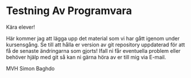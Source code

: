 # Testning Av Programvara
Kära elever!

Här kommer jag att lägga upp det material som vi har gått igenom under kursensgång. 
Se till att hålla er version av git repository uppdaterad för att få de senaste ändringarna som gjorts!
Ifall ni får eventuella problem eller behöver hjälp med git så kan ni gärna höra av er till mig via E-mail.

MVH
Simon Baghdo

